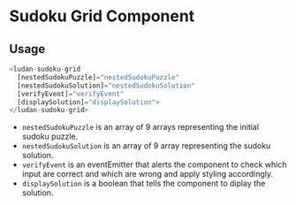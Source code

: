 # Sudoku Grid Component

## Usage

```typescript
<ludan-sudoku-grid
  [nestedSudokuPuzzle]="nestedSudokuPuzzle"
  [nestedSudokuSolution]="nestedSudokuSolution"
  [verifyEvent]="verifyEvent"
  [displaySolution]="displaySolution">
</ludan-sudoku-grid>
```

- `nestedSudokuPuzzle` is an array of 9 arrays representing the initial sudoku puzzle.
- `nestedSudokuSolution` is an array of 9 array representing the sudoku solution.
- `verifyEvent` is an eventEmitter that alerts the component to check which input are correct and which are wrong and apply styling accordingly.
- `displaySolution` is a boolean that tells the component to diplay the solution.
